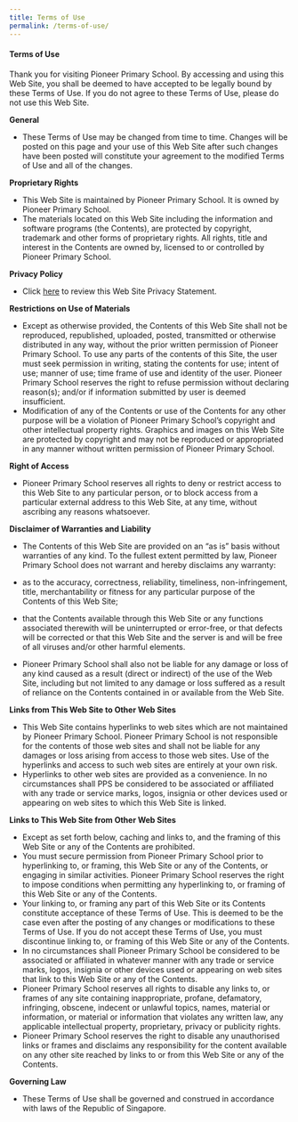 ```yaml
---
title: Terms of Use
permalink: /terms-of-use/
---
```

#### Terms of Use

Thank you for visiting Pioneer Primary School. By accessing and using this Web Site, you shall be deemed to have accepted to be legally bound by these Terms of Use. If you do not agree to these Terms of Use, please do not use this Web Site.

**General**

*   These Terms of Use may be changed from time to time. Changes will be posted on this page and your use of this Web Site after such changes have been posted will constitute your agreement to the modified Terms of Use and all of the changes.

**Proprietary Rights**

*   This Web Site is maintained by Pioneer Primary School. It is owned by Pioneer Primary School.
*   The materials located on this Web Site including the information and software programs (the Contents), are protected by copyright, trademark and other forms of proprietary rights. All rights, title and interest in the Contents are owned by, licensed to or controlled by Pioneer Primary School.

**Privacy Policy**

*   Click [here](/privacy/) to review this Web Site Privacy Statement.

**Restrictions on Use of Materials**

*   Except as otherwise provided, the Contents of this Web Site shall not be reproduced, republished, uploaded, posted, transmitted or otherwise distributed in any way, without the prior written permission of Pioneer Primary School. To use any parts of the contents of this Site, the user must seek permission in writing, stating the contents for use; intent of use; manner of use; time frame of use and identity of the user. Pioneer Primary School reserves the right to refuse permission without declaring reason(s); and/or if information submitted by user is deemed insufficient.
*   Modification of any of the Contents or use of the Contents for any other purpose will be a violation of Pioneer Primary School’s copyright and other intellectual property rights. Graphics and images on this Web Site are protected by copyright and may not be reproduced or appropriated in any manner without written permission of Pioneer Primary School.

**Right of Access**

*   Pioneer Primary School reserves all rights to deny or restrict access to this Web Site to any particular person, or to block access from a particular external address to this Web Site, at any time, without ascribing any reasons whatsoever.

**Disclaimer of Warranties and Liability**

*   The Contents of this Web Site are provided on an “as is” basis without warranties of any kind. To the fullest extent permitted by law, Pioneer Primary School does not warrant and hereby disclaims any warranty:
    
*   as to the accuracy, correctness, reliability, timeliness, non-infringement, title, merchantability or fitness for any particular purpose of the Contents of this Web Site;
*   that the Contents available through this Web Site or any functions associated therewith will be uninterrupted or error-free, or that defects will be corrected or that this Web Site and the server is and will be free of all viruses and/or other harmful elements.
    
*   Pioneer Primary School shall also not be liable for any damage or loss of any kind caused as a result (direct or indirect) of the use of the Web Site, including but not limited to any damage or loss suffered as a result of reliance on the Contents contained in or available from the Web Site.

**Links from This Web Site to Other Web Sites** 

*   This Web Site contains hyperlinks to web sites which are not maintained by Pioneer Primary School. Pioneer Primary School is not responsible for the contents of those web sites and shall not be liable for any damages or loss arising from access to those web sites. Use of the hyperlinks and access to such web sites are entirely at your own risk.
*   Hyperlinks to other web sites are provided as a convenience. In no circumstances shall PPS be considered to be associated or affiliated with any trade or service marks, logos, insignia or other devices used or appearing on web sites to which this Web Site is linked.

**Links to This Web Site from Other Web Sites** 

*   Except as set forth below, caching and links to, and the framing of this Web Site or any of the Contents are prohibited.
*   You must secure permission from Pioneer Primary School prior to hyperlinking to, or framing, this Web Site or any of the Contents, or engaging in similar activities. Pioneer Primary School reserves the right to impose conditions when permitting any hyperlinking to, or framing of this Web Site or any of the Contents.
*   Your linking to, or framing any part of this Web Site or its Contents constitute acceptance of these Terms of Use. This is deemed to be the case even after the posting of any changes or modifications to these Terms of Use. If you do not accept these Terms of Use, you must discontinue linking to, or framing of this Web Site or any of the Contents.
*   In no circumstances shall Pioneer Primary School be considered to be associated or affiliated in whatever manner with any trade or service marks, logos, insignia or other devices used or appearing on web sites that link to this Web Site or any of the Contents.
*   Pioneer Primary School reserves all rights to disable any links to, or frames of any site containing inappropriate, profane, defamatory, infringing, obscene, indecent or unlawful topics, names, material or information, or material or information that violates any written law, any applicable intellectual property, proprietary, privacy or publicity rights.
*   Pioneer Primary School reserves the right to disable any unauthorised links or frames and disclaims any responsibility for the content available on any other site reached by links to or from this Web Site or any of the Contents.

**Governing Law**

*   These Terms of Use shall be governed and construed in accordance with laws of the Republic of Singapore.
